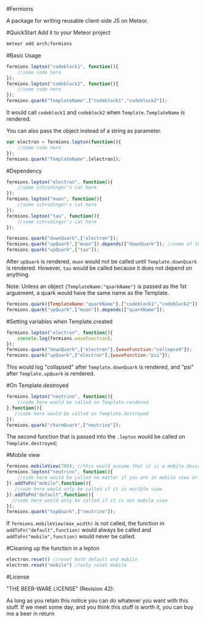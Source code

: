 #Fermions

A package for writing reusable client-side JS on Meteor. 

#QuickStart
Add it to your Meteor project
```bash
meteor add arch:fermions
```

#Basic Usage

```javascript
fermions.lepton("codeblock1", function(){
    //some code here
});
fermions.lepton("codeblock2", function(){
    //some code here
});
fermions.quark("TemplateName",["codeblock1","codeblock2"]); 
```

It would call `codeblock1` and `codeblock2` when `Template.TemplateName` is rendered.

You can also pass the object instead of a string as parameter.
```javascript
var electron = fermions.lepton(function(){
    //some code here
});
fermions.quark("TemplateName",[electron]); 
```

#Dependency
```javascript
fermions.lepton("electron", function(){
    //some schrodinger's cat here
});
fermions.lepton("muon", function(){
    //some schrodinger's cat here
});
fermions.lepton("tau", function(){
    //some schrodinger's cat here
});

fermions.quark("downQuark",["electron"]);
fermions.quark("upQuark",["muon"]).depends(["downQuark"]); //name of the quark(s) to depend on
fermions.quark("upQuark",["tau"]);
```
After `upQuark` is rendered, `muon` would not be called until `Template.downQuark` is rendered. However, `tau` would be called because it does not depend on anything.


Note: Unless an object `{TemplateName:"quarkName"}` is passed as the 1st arguement, a quark would have the same name as the Template.

```javascript
fermions.quark({TemplateName:"quarkName"},["codeblock1","codeblock2"]);
fermions.quark("upQuark",["muon"]).depends(["quarkName"]);
```


#Setting variables when Template.created
```javascript
fermions.lepton("electron", function(){
    console.log(fermions.waveFunction);
});
fermions.quark("downQuark",["electron"],{waveFunction:"collapsed"});
fermions.quark("upQuark",["electron"],{waveFunction:"psi"});
```
This would log "collapsed" after `Template.downQuark` is rendered, and "psi" after `Template.upQuark` is rendered.

#On Template.destroyed

```javascript
fermions.lepton("neutrino", function(){
    //code here would be called on Template.rendered
},function(){
   //code here would be called on Template.destroyed
});
fermions.quark("charmQuark",["neutrino"]); 
```

The second function that is passed into the `.lepton` would be called on `Template.destroyed`;

#Mobile view

```javascript
fermions.mobileView(700); //this would assume that it is a mobile device if the window's width is smaller than 700 
fermions.lepton("neutrino", function(){
    //code here would be called no matter if you are in mobile view or not
}).addToFn("mobile",function(){
   //code here would only be called if it is morible view
}).addToFn("default",function(){
  //code here would only be called if it is not mobile view
});
fermions.quark("topQuark",["neutrino"]); 
```

If `fermions.mobileView(max_width)` is not called, the function in `addToFn("default",function)` would always be called and `addToFn("mobile",function)` would never be called.

#Cleaning up the function in a lepton
```javascript
electron.reset() //reset both default and mobile
electron.reset("mobile") //only reset mobile
```

#License

"THE BEER-WARE LICENSE" (Revision 42):

As long as you retain this notice you can do whatever you want with this stuff. If we meet some day, and you think this stuff is worth it, you can buy me a beer in return